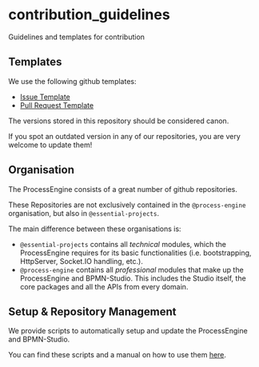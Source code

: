 # contribution_guidelines

Guidelines and templates for contribution

## Templates

We use the following github templates:
- [Issue Template](./gitub/ISSUE_TEMPLATE.md)
- [Pull Request Template](./gitub/PULL_REQUEST_TEMPLATE.md)

The versions stored in this repository should be considered canon.

If you spot an outdated version in any of our repositories, you are very welcome
to update them!

## Organisation

The ProcessEngine consists of a great number of github repositories.

These Repositories are not exclusively contained in the `@process-engine`
organisation, but also in `@essential-projects`.

The main difference between these organisations is:
- `@essential-projects` contains all *technical* modules,
which the ProcessEngine requires for its basic functionalities
(i.e. bootstrapping, HttpServer, Socket.IO handling, etc.).
- `@process-engine` contains all *professional* modules that make up the
ProcessEngine and BPMN-Studio. This includes the Studio itself,
the core packages and all the APIs from every domain.

## Setup & Repository Management

We provide scripts to automatically setup and update the ProcessEngine
and BPMN-Studio.

You can find these scripts and a manual on how to use them [here](./scripts/setup).
